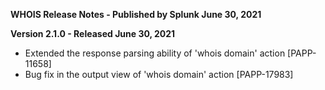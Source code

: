 **WHOIS Release Notes - Published by Splunk June 30, 2021**


**Version 2.1.0 - Released June 30, 2021**

* Extended the response parsing ability of 'whois domain' action [PAPP-11658]
* Bug fix in the output view of 'whois domain' action [PAPP-17983]
